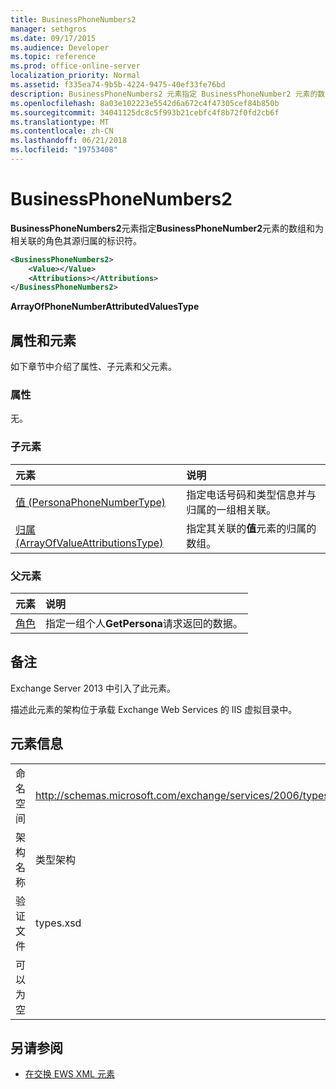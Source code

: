 ```yaml
---
title: BusinessPhoneNumbers2
manager: sethgros
ms.date: 09/17/2015
ms.audience: Developer
ms.topic: reference
ms.prod: office-online-server
localization_priority: Normal
ms.assetid: f335ea74-9b5b-4224-9475-40ef33fe76bd
description: BusinessPhoneNumbers2 元素指定 BusinessPhoneNumber2 元素的数组和为相关联的角色其源归属的标识符。
ms.openlocfilehash: 8a03e102223e5542d6a672c4f47305cef84b850b
ms.sourcegitcommit: 34041125dc8c5f993b21cebfc4f8b72f0fd2cb6f
ms.translationtype: MT
ms.contentlocale: zh-CN
ms.lasthandoff: 06/21/2018
ms.locfileid: "19753408"
---
```

# <a name="businessphonenumbers2"></a>BusinessPhoneNumbers2

**BusinessPhoneNumbers2**元素指定**BusinessPhoneNumber2**元素的数组和为相关联的角色其源归属的标识符。 
  
```XML
<BusinessPhoneNumbers2>
    <Value></Value>
    <Attributions></Attributions>
</BusinessPhoneNumbers2>
```

 **ArrayOfPhoneNumberAttributedValuesType**
## <a name="attributes-and-elements"></a>属性和元素

如下章节中介绍了属性、子元素和父元素。
  
### <a name="attributes"></a>属性

无。
  
### <a name="child-elements"></a>子元素

|**元素**|**说明**|
|:-----|:-----|
|[值 (PersonaPhoneNumberType)](value-personaphonenumbertype.md) <br/> |指定电话号码和类型信息并与归属的一组相关联。  <br/> |
|[归属 (ArrayOfValueAttributionsType)](attributions-arrayofvalueattributionstype.md) <br/> |指定其关联的**值**元素的归属的数组。  <br/> |
   
### <a name="parent-elements"></a>父元素

|**元素**|**说明**|
|:-----|:-----|
|[角色](persona.md) <br/> |指定一组个人**GetPersona**请求返回的数据。  <br/> |
   
## <a name="remarks"></a>备注

Exchange Server 2013 中引入了此元素。
  
描述此元素的架构位于承载 Exchange Web Services 的 IIS 虚拟目录中。
  
## <a name="element-information"></a>元素信息

|||
|:-----|:-----|
|命名空间  <br/> |http://schemas.microsoft.com/exchange/services/2006/types  <br/> |
|架构名称  <br/> |类型架构  <br/> |
|验证文件  <br/> |types.xsd  <br/> |
|可以为空  <br/> ||
   
## <a name="see-also"></a>另请参阅



- [在交换 EWS XML 元素](ews-xml-elements-in-exchange.md)


